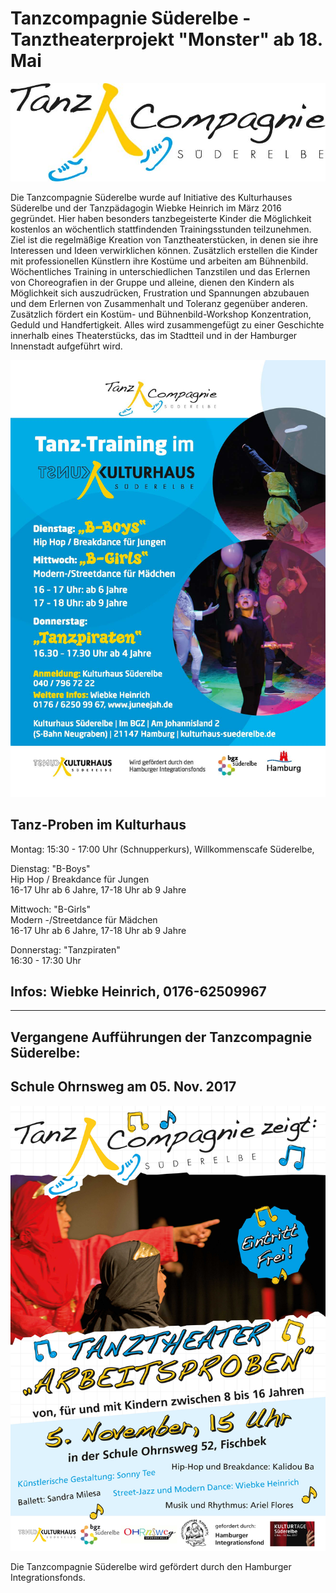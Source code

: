# Tanzcompagnie Süderelbe - Tanztheaterprojekt "Monster" ab 18. Mai  

![](/img/Logo_Tanz_Compagnie_Final.jpg)

Die Tanzcompagnie Süderelbe wurde auf Initiative des Kulturhauses Süderelbe und der Tanzpädagogin Wiebke Heinrich 
im März 2016 gegründet. Hier haben besonders tanzbegeisterte Kinder die Möglichkeit kostenlos an wöchentlich stattfindenden 
Trainingsstunden teilzunehmen. Ziel ist die regelmäßige Kreation von Tanztheaterstücken, in denen sie ihre Interessen 
und Ideen verwirklichen können. Zusätzlich erstellen die Kinder mit professionellen Künstlern ihre Kostüme und arbeiten 
am Bühnenbild. Wöchentliches Training in unterschiedlichen Tanzstilen und das Erlernen von Choreografien in der Gruppe
und alleine, dienen den Kindern als Möglichkeit sich auszudrücken, Frustration und Spannungen abzubauen und dem Erlernen
von Zusammenhalt und Toleranz gegenüber anderen. Zusätzlich fördert ein Kostüm- und Bühnenbild-Workshop Konzentration, 
Geduld und Handfertigkeit. Alles wird zusammengefügt zu einer Geschichte innerhalb eines Theaterstücks,
das im Stadtteil und in der Hamburger Innenstadt aufgeführt wird.

![](/img/2_rs_flyer_kulturhaus_tanztraining_a6_print.jpg)

## Tanz-Proben im Kulturhaus

Montag: 15:30 - 17:00 Uhr (Schnupperkurs), Willkommenscafe Süderelbe,    
   
Dienstag: "B-Boys"    
Hip Hop / Breakdance für Jungen  
16-17 Uhr ab 6 Jahre, 17-18 Uhr ab 9 Jahre  
 
Mittwoch: "B-Girls"  
Modern -/Streetdance für Mädchen  
16-17 Uhr ab 6 Jahre, 17-18 Uhr ab 9 Jahre  
      
Donnerstag: "Tanzpiraten"  
16:30 - 17:30 Uhr   
 
## Infos: Wiebke Heinrich, 0176-62509967


-------------------------------------------------------------------------------
## Vergangene Aufführungen der Tanzcompagnie Süderelbe: 
 
## Schule Ohrnsweg am 05. Nov. 2017 

![](/img/Tanzcompagnie_plakat.jpg)

Die Tanzcompagnie Süderelbe wird gefördert durch den Hamburger Integrationsfonds.

